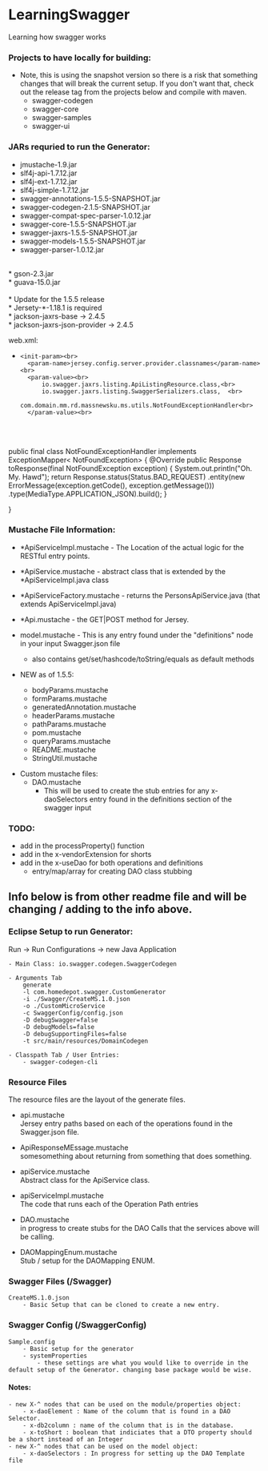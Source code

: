 # LearningSwagger
Learning how swagger works

### Projects to have locally for building:
- Note, this is using the snapshot version so there is a risk that something changes that will break the current setup. If you don't want that, check out the release tag from the projects below and compile with maven.<br>
	- swagger-codegen<br>
	- swagger-core<br>
	- swagger-samples<br>
	- swagger-ui<br>


### JARs requried to run the Generator:
* jmustache-1.9.jar<br>
* slf4j-api-1.7.12.jar<br>
* slf4j-ext-1.7.12.jar<br>
* slf4j-simple-1.7.12.jar<br>
* swagger-annotations-1.5.5-SNAPSHOT.jar<br>
* swagger-codegen-2.1.5-SNAPSHOT.jar<br>
* swagger-compat-spec-parser-1.0.12.jar<br>
* swagger-core-1.5.5-SNAPSHOT.jar<br>
* swagger-jaxrs-1.5.5-SNAPSHOT.jar<br>
* swagger-models-1.5.5-SNAPSHOT.jar<br>
* swagger-parser-1.0.12.jar<br>
<br>
* gson-2.3.jar<br>
* guava-15.0.jar<br>

<br>
* Update for the 1.5.5 release<br>
	* Jersety-*-1.18.1 is required<br>
	* jackson-jaxrs-base -> 2.4.5 <br>
	* jackson-jaxrs-json-provider -> 2.4.5<br>

web.xml:<br>
*     <init-param><br>
    	<param-name>jersey.config.server.provider.classnames</param-name><br>
    	<param-value><br>
			io.swagger.jaxrs.listing.ApiListingResource.class,<br>
    	    io.swagger.jaxrs.listing.SwaggerSerializers.class,  <br>          
            com.domain.mm.rd.massnewsku.ms.utils.NotFoundExceptionHandler<br>
    	</param-value><br>
    </init-param><br>
<br>
public final class NotFoundExceptionHandler implements ExceptionMapper< NotFoundException> {
	@Override
	public Response toResponse(final NotFoundException exception) {
		System.out.println("Oh. My. Hawd");
		return Response.status(Status.BAD_REQUEST)
				.entity(new ErrorMessage(exception.getCode(), exception.getMessage()))
				.type(MediaType.APPLICATION_JSON).build();
	}

}



### Mustache File Information:
- \*ApiServiceImpl.mustache - The Location of the actual logic for the RESTful entry points.<br>
- \*ApiService.mustache - abstract class that is extended by the *ApiServiceImpl.java class<br>
- \*ApiServiceFactory.mustache - returns the PersonsApiService.java (that extends ApiServiceImpl.java)<br>
- \*Api.mustache - the GET|POST method for Jersey.<br>
- model.mustache - This is any entry found under the "definitions" node in your input Swagger.json file<br> 
	- also contains get/set/hashcode/toString/equals as default methods

- NEW as of 1.5.5:<br>
	- bodyParams.mustache<br>
	- formParams.mustache<br>
	- generatedAnnotation.mustache<br>
	- headerParams.mustache<br>
	- pathParams.mustache<br>
	- pom.mustache<br>
	- queryParams.mustache<br>
	- README.mustache<br>
	- StringUtil.mustache<br>


* Custom mustache files:<br>
	- DAO.mustache<br>
		- This will be used to create the stub entries for any x-daoSelectors entry found in the definitions section of the swagger input<br>

### TODO:
- add in the processProperty() function<br>
- add in the x-vendorExtension for shorts<br>
- add in the x-useDao for both operations and definitions<br>
	- entry/map/array for creating DAO class stubbing<br>



## Info below is from other readme file and will be changing / adding to the info above. 

			
### Eclipse Setup to run Generator:
Run -> Run Configurations -> new Java Application

	- Main Class: io.swagger.codegen.SwaggerCodegen
	
	- Arguments Tab
		generate
		-l com.homedepot.swagger.CustomGenerator 
		-i ./Swagger/CreateMS.1.0.json
		-o ./CustomMicroService
		-c SwaggerConfig/config.json
		-D debugSwagger=false
		-D debugModels=false
		-D debugSupportingFiles=false
		-t src/main/resources/DomainCodegen
		
	- Classpath Tab / User Entries:
		- swagger-codegen-cli
		

### Resource Files
The resource files are the layout of the generate files.<Br>

- api.mustache<Br>
	Jersey entry paths based on each of the operations found in the Swagger.json file.<Br>
	
- ApiResponseMEssage.mustache<Br>
	somesomething about returning from something that does something.<Br>
	
- apiService.mustache<Br>
	Abstract class for the ApiService class.<Br>
	
- apiServiceImpl.mustache<Br>
	The code that runs each of the Operation Path entries<Br>
	
- DAO.mustache<Br>
	in progress to create stubs for the DAO Calls that the services above will be calling.<Br>
	
- DAOMappingEnum.mustache<Br>
	Stub / setup for the DAOMapping ENUM.<Br>
	
### Swagger Files (/Swagger)<Br>
	CreateMS.1.0.json
		- Basic Setup that can be cloned to create a new entry.
		
### Swagger Config (/SwaggerConfig)
	Sample.config
		- Basic setup for the generator
		- systemProperties
			- these settings are what you would like to override in the default setup of the Generator. changing base package would be wise.
		
#### Notes:
	- new X-^ nodes that can be used on the module/properties object:
		- x-daoElement : Name of the column that is found in a DAO Selector.
		- x-db2column : name of the column that is in the database.
		- x-toShort : boolean that indiciates that a DTO property should be a short instead of an Integer
	- new X-^ nodes that can be used on the model object:
		- x-daoSelectors : In progress for setting up the DAO Template file
